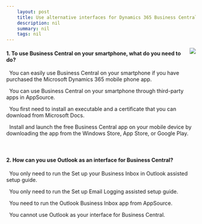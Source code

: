 ```yaml
---
    layout: post
    title: Use alternative interfaces for Dynamics 365 Business Central  
    description: nil
    summary: nil
    tags: nil
---
```



 <a target="_blank" href="https://docs.microsoft.com/en-us/learn/modules/alternative-interfaces-dynamics-365-business-central/5-check/"><i class="fas fa-external-link-alt"></i> </a>
 <img align="right" src="https://docs.microsoft.com/en-us/learn/achievements/alternative-interfaces-dynamics-365-business-central.svg">
####  1. To use Business Central on your smartphone, what do you need to do?


<i class='far fa-square'></i> &nbsp;&nbsp;You can easily use Business Central on your smartphone if you have purchased the Microsoft Dynamics 365 mobile phone app.

<i class='far fa-square'></i> &nbsp;&nbsp;You can use Business Central on your smartphone through third-party apps in AppSource.

<i class='far fa-square'></i> &nbsp;&nbsp;You first need to install an executable and a certificate that you can download from Microsoft Docs.

<i class='fas fa-check-square' style='color: Dodgerblue;'></i> &nbsp;&nbsp;Install and launch the free Business Central app on your mobile device by downloading the app from the Windows Store, App Store, or Google Play.
<br />
<br />
<br />

####  2. How can you use Outlook as an interface for Business Central?


<i class='fas fa-check-square' style='color: Dodgerblue;'></i> &nbsp;&nbsp;You only need to run the Set up your Business Inbox in Outlook assisted setup guide.

<i class='far fa-square'></i> &nbsp;&nbsp;You only need to run the Set up Email Logging assisted setup guide.

<i class='far fa-square'></i> &nbsp;&nbsp;You need to run the Outlook Business Inbox app from AppSource.

<i class='far fa-square'></i> &nbsp;&nbsp;You cannot use Outlook as your interface for Business Central.
<br />
<br />
<br />
